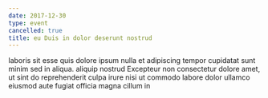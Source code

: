```yaml
---
date: 2017-12-30
type: event
cancelled: true
title: eu Duis in dolor deserunt nostrud
---
```

laboris sit esse quis dolore ipsum nulla et adipiscing tempor cupidatat sunt minim sed in aliqua. aliquip nostrud Excepteur non consectetur dolore amet, ut sint do reprehenderit culpa irure nisi ut commodo labore dolor ullamco eiusmod aute fugiat officia magna cillum in